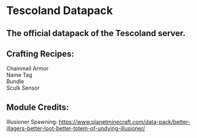 # Tescoland Datapack
## The official datapack of the Tescoland server.

## Crafting Recipes:<br />
Chainmail Armor<br />
Name Tag<br />
Bundle<br />
Sculk Sensor

## Module Credits:<br />
Illusioner Spawning: https://www.planetminecraft.com/data-pack/better-illagers-better-loot-better-totem-of-undying-illusioner/

